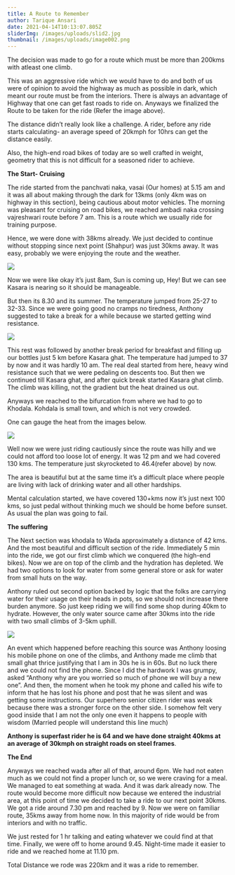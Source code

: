 ```yaml
---
title: A Route to Remember
author: Tarique Ansari
date: 2021-04-14T10:13:07.805Z
sliderImg: /images/uploads/slid2.jpg
thumbnail: /images/uploads/image002.png
---
```

The decision was made to go for a route which must be more than 200kms with atleast one climb. 

This was an aggressive ride which we would have to do and both of us were of opinion to avoid the highway as much as possible in dark, which meant our route must be from the interiors. There is always an advantage of Highway that one can get fast roads to ride on. Anyways we finalized the Route to be taken for the ride (Refer the image above). 

The distance didn’t really look like a challenge. A rider, before any ride starts calculating- an average speed of 20kmph for 10hrs can get the distance easily. 

Also, the high-end road bikes of today are so well crafted in weight, geometry that this is not difficult for a seasoned rider to achieve.

**The Start- Cruising** 

The ride started from the panchvati naka, vasai (Our homes) at 5.15 am and it was all about making through the dark for 13kms (only 4km was on highway in this section), being cautious about motor vehicles. The morning was pleasant for cruising on road bikes, we reached ambadi naka crossing vajreshwari route before 7 am. This is a route which we usually ride for training purpose. 

Hence, we were done with 38kms already. We just decided to continue without stopping since next point (Shahpur) was just 30kms away. It was easy, probably we were enjoying the route and the weather. 

![](/images/uploads/image003.jpg)

Now we were like okay it’s just 8am, Sun is coming up, Hey! But we can see Kasara is nearing so it should be manageable. 

But then its 8.30 and its summer. The temperature jumped from 25-27 to 32-33. Since we were going good no cramps no tiredness, Anthony suggested to take a break for a while because we started getting wind resistance. 

![](/images/uploads/image004.jpg)

This rest was followed by another break period for breakfast and filling up our bottles just 5 km before Kasara ghat. The temperature had jumped to 37 by now and it was hardly 10 am. The real deal started from here, heavy wind resistance such that we were pedaling on descents too. But then we continued till Kasara ghat, and after quick break started Kasara ghat climb. The climb was killing, not the gradient but the heat drained us out. 

Anyways we reached to the bifurcation from where we had to go to Khodala. Kohdala is small town, and which is not very crowded. 

One can gauge the heat from the images below.

![](/images/uploads/element-6-.png)

Well now we were just riding cautiously since the route was hilly and we could not afford too loose lot of energy. It was 12 pm and we had covered 130 kms. The temperature just skyrocketed to 46.4(refer above) by now. 

The area is beautiful but at the same time it’s a difficult place where people are living with lack of drinking water and all other hardships. 

Mental calculation started, we have covered 130+kms now it’s just next 100 kms, so just pedal without thinking much we should be home before sunset. As usual the plan was going to fail. 

**The suffering**

The Next section was khodala to Wada approximately a distance of 42 kms. And the most beautiful and difficult section of the ride. Immediately 5 min into the ride, we got our first climb which we conquered (the high-end bikes). Now we are on top of the climb and the hydration has depleted. We had two options to look for water from some general store or ask for water from small huts on the way. 

Anthony ruled out second option backed by logic that the folks are carrying water for their usage on their heads in pots, so we should not increase there burden anymore. So just keep riding we will find some shop during 40km to hydrate. However, the only water source came after 30kms into the ride with two small climbs of 3-5km uphill. 

![](/images/uploads/element-7-.png)

An event which happened before reaching this source was Anthony loosing his mobile phone on one of the climbs, and Anthony made me climb that small ghat thrice justifying that I am in 30s he is in 60s. But no luck there and we could not find the phone. Since I did the hardwork I was grumpy, asked “Anthony why are you worried so much of phone we will buy a new one”. And then, the moment when he took my phone and called his wife to inform that he has lost his phone and post that he was silent and was getting some instructions. Our superhero senior citizen rider was weak because there was a stronger force on the other side. I somehow felt very good inside that I am not the only one even it happens to people with wisdom (Married people will understand this line much)

**Anthony is superfast rider he is 64 and we have done straight 40kms at an average of 30kmph on straight roads on steel frames**. 

**The End**

Anyways we reached wada after all of that, around 6pm. We had not eaten much as we could not find a proper lunch or, so we were craving for a meal. We managed to eat something at wada. And it was dark already now. The route would become more difficult now because we entered the industrial area, at this point of time we decided to take a ride to our next point 30kms. We got a ride around 7.30 pm and reached by 9. Now we were on familiar route, 35kms away from home now. In this majority of ride would be from interiors and with no traffic.

We just rested for  1 hr talking and eating whatever we could find at that time. Finally, we were off to home around 9.45. Night-time made it easier to ride and we reached home at 11.10 pm. 

Total Distance we rode was 220km and it was a ride to remember.